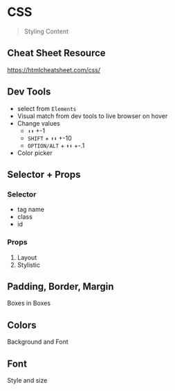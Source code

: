 CSS
===

> Styling Content

## Cheat Sheet Resource

https://htmlcheatsheet.com/css/

## Dev Tools

* select from `Elements`
* Visual match from dev tools to live browser on hover
* Change values
    * `⬆⬇` +-1
    * `SHIFT` + `⬆⬇` +-10
    * `OPTION/ALT` + `⬆⬇` +-.1
* Color picker

## Selector + Props

### Selector

* tag name
* class
* id

### Props

1. Layout
1. Stylistic

## Padding, Border, Margin

Boxes in Boxes

## Colors

Background and Font

## Font

Style and size

